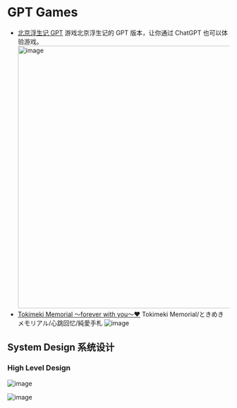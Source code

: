 # GPT Games

- [北京浮生记 GPT](https://chat.openai.com/g/g-xEgLcBInA-bei-jing-fu-sheng-ji)
  游戏北京浮生记的 GPT 版本，让你通过 ChatGPT 也可以体验游戏。
  <img width="595" alt="image" src="https://github.com/JimLiu/beijing-fushengji-gpt/assets/648674/bb31e11c-c008-4522-aabd-8c24e26e86d1">
- [Tokimeki Memorial 〜forever with you〜❤️](https://chat.openai.com/g/g-Xn8A0QheE-tokimeki-memorial-forever-with-you)
  Tokimeki Memorial/ときめきメモリアル/心跳回忆/純愛手札
  ![image](https://github.com/JimLiu/gpt-games/assets/648674/47354445-bd8d-47e8-a0c9-217ea36fd429)


## System Design 系统设计

### High Level Design

![image](https://github.com/JimLiu/beijing-fushengji-gpt/assets/648674/eb15f43d-98c3-47c0-9a97-0b53fee79170)

![image](https://github.com/JimLiu/beijing-fushengji-gpt/assets/648674/c456154f-e1b6-495a-b4a4-13a30d48fde9)
